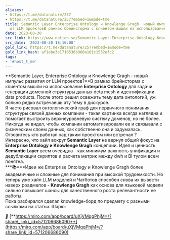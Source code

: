 ```yaml
---
aliases:
- https://t.me/datanature/257
- https://t.me/datanature/257?embed=1&mode=tme
title: Semantic Layer Enterprise Ontology и Knowlenge Gragh  новый импульс развития
  от LLM проектовВ рамках брейнсторма с клиентом вышли на использование Ent
date: 2023-08-30
src_link: https://www.notion.so/Semantic-Layer-Enterprise-Ontology-Knowlenge-Gragh-LLM-303a98d9c3f44b6cbe7e466ba81bf952
src_date: '2023-08-30 18:10:00'
gold_link: https://t.me/datanature/257?embed=1&mode=tme
gold_link_hash: af1ebe3e1710538b960a101c1532efc2
tags:
- '#host_t_me'
---
```


**Semantic Layer, Enterprise Ontology и Knowlenge Gragh - новый импульс развития от LLM проектов?**В рамках брейнсторма с клиентом вышли на использование **Enterprise Ontology** для задачи генерации доменной структуры данных deta mesh и идентификации data products. После этого решил освежить тему дата онтологий, уж больно редко встречаешь эту тему в дискурсе.  
Я часто рисовал онтологический граф для первичного понимания структуры связей данных компании - такая картинка всегда наглядна и помогает выстроить верхнеуровневую систему доменов, но не более. Никогда не видел, чтобы компании автоматизировали ее и связывали с физическим слоем данных, как собственно она и задумалась. Отзовитесь кто работал над таким проектом или встречал ?  
Интересно, что хайп вокруг **Semantic Layer** не вернул общий фокус на **Enterprise Ontology и Knowlenge Gragh** концепции. Идея и ценность **Semantic Layer** всем очевидна - как минимум важность унификации и дедубликации скриптов и расчета метрик между dwh и BI тулом всем понятна.  
***📚***Идеи же Enterprise Ontology и Knowlenge Gragh более академичные и сложные для понимания при высокой трудоемкости. Но теперь уже хайп LLM моделей и Чатботов способен снова их вывести наверх роадмепов - **Knowlenge Gragh** как основа для языковой модели сильно повышает шансы для качественного роста релевантности ее работы.  
Пока разбирался сделал knowledge-борд по предмету с разными ссылками на статьи. Шарю:  
  
*****🔗***** [**https://miro.com/app/board/uXjVMqqPhjM=/?share\_link\_id=571206686090**](https://miro.com/app/board/uXjVMqqPhjM=/?share_link_id=571206686090)